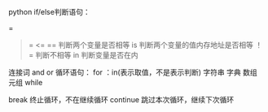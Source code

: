 python
if/else判断语句：


=
>=
<=
== 判断两个变量是否相等
is 判断两个变量的值内存地址是否相等
！= 判断不相等
in 判断变量是否在内

连接词 and or
循环语句：
for ：in(表示取值，不是表示判断)
      字符串 字典 数组 元组
while

break 终止循环，不在继续循环
continue 跳过本次循环，继续下次循环